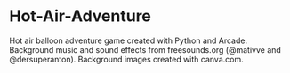 # Hot-Air-Adventure
Hot air balloon adventure game created with Python and Arcade.
Background music and sound effects from freesounds.org (@mativve and @dersuperanton). Background images created with canva.com.